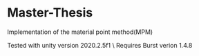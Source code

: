 # Master-Thesis
Implementation of the material point method(MPM)

Tested with unity version 2020.2.5f1 <DX11> \\
Requires Burst verion 1.4.8
